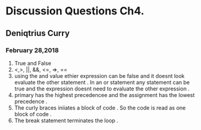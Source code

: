 # Discussion Questions Ch4.
## Deniqtrius Curry
### February 28,2018
1. True and False
1. <,>, ||, &&, <=, =>, ==
1. using the and value ethier expression can be false and it doesnt look evaluate the other statement . In an or statement any statement can be true and the expression doesnt need to evaluate the other expression .
1. primary has the highest precedencee and the assignment has the lowest precedence .
1.  The curly braces iniiates a block of code . So  the code is read as one block of code .  
1. The break statement terminates the loop .